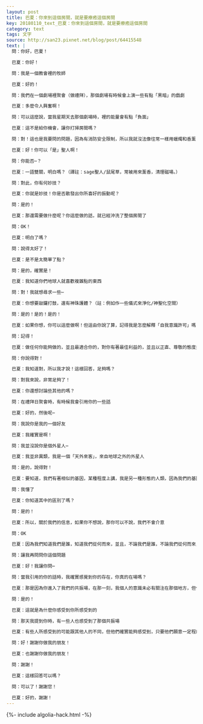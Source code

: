 ```yaml
---
layout: post
title: 巴夏：你來到這個房間，就是要療癒這個房間
key: 20180110_text_巴夏：你來到這個房間，就是要療癒這個房間
category: text
tags: 文字
source: http://san23.pixnet.net/blog/post/64415548
text: |
  問：你好，巴夏！

  巴夏：你好！

  問：我是一個教會裡的牧師

  巴夏：好的！

  問：我們在一個劇場裡聚會（做禮拜），那個劇場有時候會上演一些有點「黑暗」的戲劇

  巴夏：多麼令人興奮啊！

  問：可以這麼說，當我星期天去那個劇場時，裡的能量會有點「負面」

  巴夏：這不是給你機會，讓你打掃房間嗎？

  問：對！這也是我要問的問題，因為有消防安全限制，所以我就沒法像往常一樣用蠟燭和香薰

  巴夏：好！你可以「是」聖人啊！

  問：你能否⋯？

  巴夏：一語雙關，明白嗎？（譯註：sage聖人/鼠尾草，常被用來薰香，清理磁場。）

  問：對此，你有何妙技？

  巴夏：你就是妙技！你是否散發出你所喜好的振動呢？

  問：是的！

  巴夏：那還需要做什麼呢？你這麼做的話，就已經沖洗了整個房間了

  問：OK！

  巴夏：明白了嗎？

  問：說得太好了！

  巴夏：是不是太簡單了點？

  問：是的，確實是！

  巴夏：我知道你們地球人就喜歡複雜點的東西

  問：對！我就想尋求一些⋯

  巴夏：你想要敲鑼打鼓，還有神珠護體？（註：例如作一些儀式來淨化/神聖化空間）

  問：是的！是的！是的！

  巴夏：如果你想，你可以這麼做啊！但這由你說了算，記得我是怎麼解釋「自我意識許可」嗎？

  問：記得！

  巴夏：做任何你能夠做的，並且最適合你的，對你有著最佳利益的，並且以正直、尊敬的態度去做，所以，如果你沒法使用你常用的道具，那就選擇下一個最讓你興奮的物品，如果你認為：即使你親臨現場了還是不夠，那就去做任何你想做的事情，這樣，就足夠了，因為，歸根結底還是由你來做的（轉化負面能量）

  問：你說得對！

  巴夏：我知道對，所以我才說！這樣回答，足夠嗎？

  問：對我來說，非常足夠了！

  巴夏：你還想討論些其他的嗎？

  問：在禮拜日聚會時，有時候我會引用你的一些話

  巴夏：好的，然後呢⋯

  問：我說你是我的一個好友

  巴夏：我確實是啊！

  問：我並沒說你是個外星人⋯

  巴夏：我並非異類，我是一個「天外來客」，來自地球之外的外星人

  問：是的，說得對！

  巴夏：要知道，我們有著相似的基因，某種程度上講，我是另一種形態的人類，因為我們的基因是相關聯的，海豚不是外星人，但對你們來說，它們是異類

  問：我懂了

  巴夏：你知道其中的區別了嗎？

  問：是的！

  巴夏：所以，關於我們的信息，如果你不想說，那你可以不說，我們不會介意

  問：OK

  巴夏：因為我們知道我們是誰，知道我們從何而來，並且，不論我們是誰，不論我們從何而來，我們都可以做你的朋友

  問：讓我再問問你這個問題

  巴夏：好！我讓你問⋯

  問：當我引用的你的話時，我確實感覺到你的存在，你真的在場嗎？

  巴夏：那是因為你進入了我們的共振場，在那一刻，我個人的意識未必有關注在那個地方，但任何時候，只要你提到我們說過的話，並且回憶起之前與我們互動的情形，你就進入了我們集體意識的共振場，於是，你就接入了那個能量場，而你的高我則與之共振，並將其反射給你，就像現在這樣，因為你現在就在和你的高我對話，只不過你的高我戴上巴夏這個面具而已

  問：是的！

  巴夏：這就是為什麼你感受到你所感受到的

  問：那天我提到你時，有一些人也感受到了那個共振場

  巴夏：有些人所感受到的可能跟其他人的不同，但他們確實能夠感受到，只要他們願意一定程度上與那個共振場的頻率相匹配

  問：好！謝謝你做我的朋友！

  巴夏：也謝謝你做我的朋友！

  問：謝謝！

  巴夏：這樣回答可以嗎？

  問：可以了！謝謝您！

  巴夏：好的，謝謝！
---
```


{%- include algolia-hack.html -%}
